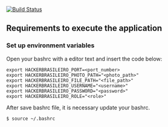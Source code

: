 [![Build Status](https://snap-ci.com/6HK4SqNeCxvb15vzCE4EfxWzz7l6G6gXFHoryMOLJig/build_image)](https://snap-ci.com/ThoughtWorksInc/hackerbrasileiro/branch/master)

## Requirements to execute the application

### Set up environment variables

Open your bashrc with a editor text and insert the code below:

```
export HACKERBRASILEIRO_PORT=<port_number>
export HACKERBRASILEIRO_PHOTO_PATH="<photo_path>"
export HACKERBRASILEIRO_FILE_PATH="<file_path>"
export HACKERBRASILEIRO_USERNAME="<username>"
export HACKERBRASILEIRO_PASSWORD="<password>"
export HACKERBRASILEIRO_ROLE="<role>"
```

After save bashrc file, it is necessary update your bashrc.
```
$ source ~/.bashrc
```

